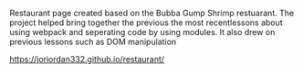 Restaurant page created based on the Bubba Gump Shrimp restuarant. The project helped bring together the previous the most recentlessons about using webpack and seperating code by using modules. It also drew on previous lessons such as DOM manipulation

https://joriordan332.github.io/restaurant/
